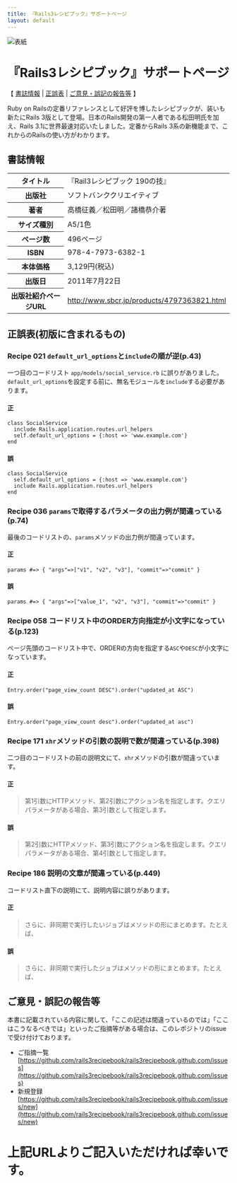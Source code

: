 ```yaml
---
title: 『Rails3レシピブック』サポートページ
layout: default
---
```


![表紙](http://www.sbcr.jp/img/t/4797363821_01.jpg)

『Rails3レシピブック』サポートページ
====================================

【 [書誌情報](#id1) | [正誤表](#id2) | [ご意見・誤記の報告等](#id9) 】

Ruby on Railsの定番リファレンスとして好評を博したレシピブックが、装いも新たにRails 3版として登場。日本のRails開発の第一人者である松田明氏を加え、Rails 3.1に世界最速対応いたしました。定番からRails 3系の新機能まで、これからのRailsの使い方がわかります。

書誌情報
--------

<table>
 <tr>
  <th>タイトル</th><td>『Rail3レシピブック 190の技』</td>
 </tr><tr>
  <th>出版社</th><td>ソフトバンククリエイティブ</td>
 </tr><tr>
  <th>著者</th><td>高橋征義／松田明／諸橋恭介著</td>
 </tr><tr>
  <th>サイズ種別</th><td>A5/1色</td>
 </tr><tr>
  <th>ページ数</th><td>496ページ</td>
 </tr><tr>
  <th>ISBN</th><td>978-4-7973-6382-1</td>
 </tr><tr>
  <th>本体価格</th><td>3,129円(税込)</td>
 </tr><tr>
  <th>出版日</th><td>2011年7月22日</td>
 </tr><tr>
  <th>出版社紹介ページURL</th><td><a href="http://www.sbcr.jp/products/4797363821.html">http://www.sbcr.jp/products/4797363821.html</a></td>
 </tr>
</table>

正誤表(初版に含まれるもの)
---------------------------

### Recipe 021 `default_url_options`と`include`の順が逆(p.43)

一つ目のコードリスト `app/models/social_service.rb` に誤りがありました。
`default_url_options`を設定する前に、無名モジュールを`include`する必要があります。

#### 正

    class SocialService
      include Rails.application.routes.url_helpers
      self.default_url_options = {:host => 'www.example.com'}
    end

#### 誤

    class SocialService
      self.default_url_options = {:host => 'www.example.com'}
      include Rails.application.routes.url_helpers
    end

### Recipe 036 `params`で取得するパラメータの出力例が間違っている(p.74)

最後のコードリストの、`params`メソッドの出力例が間違っています。

#### 正

    params #=> { "args"=>["v1", "v2", "v3"], "commit"=>"commit" }

#### 誤

    params #=> { "args"=>["value_1", "v2", "v3"], "commit"=>"commit" }

### Recipe 058 コードリスト中のORDER方向指定が小文字になっている(p.123)

ページ先頭のコードリスト中で、ORDERの方向を指定する```ASC```や```DESC```が小文字になっています。

#### 正

    Entry.order("page_view_count DESC").order("updated_at ASC")

#### 誤

    Entry.order("page_view_count desc").order("updated_at asc")

### Recipe 171 `xhr`メソッドの引数の説明で数が間違っている(p.398)

二つ目のコードリストの前の説明文にて、`xhr`メソッドの引数が間違っています。

#### 正

> 第1引数にHTTPメソッド、第2引数にアクション名を指定します。クエリパラメータがある場合、第3引数として指定します。

#### 誤

> 第2引数にHTTPメソッド、第3引数にアクション名を指定します。クエリパラメータがある場合、第4引数として指定します。

### Recipe 186 説明の文章が間違っている(p.449)

コードリスト直下の説明にて、説明内容に誤りがあります。

#### 正

> さらに、非同期で実行したいジョブはメソッドの形にまとめます。たとえば、

#### 誤

> さらに、非同期で実行したジョブはメソッドの形にまとめます。たとえば、

ご意見・誤記の報告等
--------------------

本書に記載されている内容に関して、「ここの記述は間違っているのでは」「ここはこうなるべきでは」といったご指摘等がある場合は、このレポジトリのissueで受け付けております。

- ご指摘一覧 [https://github.com/rails3recipebook/rails3recipebook.github.com/issues](https://github.com/rails3recipebook/rails3recipebook.github.com/issues)
- 新規登録 [https://github.com/rails3recipebook/rails3recipebook.github.com/issues/new](https://github.com/rails3recipebook/rails3recipebook.github.com/issues/new)

上記URLよりご記入いただければ幸いです。
=======

